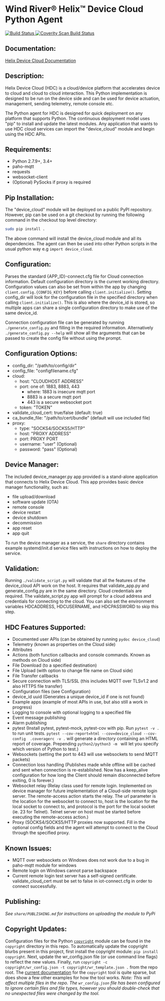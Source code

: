 Wind River® Helix™ Device Cloud Python Agent
===============================
[![Build Status](https://travis-ci.com/Wind-River/device-cloud-python.svg?token=q5RoFNe28qXM6phPRKSk&branch=master)
](https://travis-ci.com/Wind-River/device-cloud-python)
[![Coverity Scan Build Status](https://scan.coverity.com/projects/15033/badge.svg)](https://scan.coverity.com/projects/15033)

Documentation:
--------------
[Helix Device Cloud Documentation](https://knowledge.windriver.com/?cid=hdcx)

Description:
------------
Helix Device Cloud (HDC) is a cloud/device platform that accelerates
device to cloud and cloud to cloud interaction.  This Python
implementation is designed to be run on the device side and can be
used for device actuation, management, sending telemetry, remote
console etc.

The Python agent for HDC is designed for quick deployment on any
platform that supports Python.  The continuous deployment model uses
"pip" to install and update the latest modules.  Any application that
wants to use HDC cloud services can import the "device_cloud" module and
begin using the HDC APIs.

Requirements:
-------------
- Python 2.7.9+, 3.4+
- paho-mqtt
- requests
- websocket-client
- (Optional) PySocks if proxy is required

Pip Installation:
-----------------
The "device_cloud" module will be deployed on a public PyPI repository.
However, pip can be used on a git checkout by running  the following
command in the checkout top level directory:
```sh
sudo pip install .
```

The above command will install the device_cloud module and all its dependencies. The
agent can then be used into other Python scripts in the usual python
way e.g `import device_cloud`.

Configuration:
--------------
Parses the standard {APP_ID}-connect.cfg file for Cloud connection information.
Default configuration directory is the current working directory. Configuration
values can also be set from within the app by changing
`client.config.{CONFIG_KEY}` before calling `client.initialize()`. Setting
config_dir will look for the configuration file in the specified directory when
calling `client.initialize()`. This is also where the device_id is stored, so
multiple apps can share a single configuration directory to make use of the same
device_id.

Connection configuration file can be generated by running `./generate_config.py` 
and filling in the required information. Alternatively `./generate_config.py --help`
will show all the arguments that can be passed to create the config file without
using the prompt.

Configuration Options:
----------------------
- config_dir: "/path/to/config/dir"
- config_file: "configfilename.cfg"
- cloud:
  - host: "CLOUDHOST ADDRESS"
  - port: one of: 1883, 8883, 443
    - where: 1883 is insecure mqtt port
    - 8883 is a secure mqtt port
    - 443 is a secure websocket port
  - token: "TOKEN"
- validate_cloud_cert: true/false (default: true)
- ca_bundle_file: "/path/to/cert/bundle" (default will use included file)
- proxy:
  - type: "SOCKS4/SOCKS5/HTTP"
  - host: "PROXY ADDRESS"
  - port: PROXY PORT
  - username: "user"  (Optional)
  - password: "pass"  (Optional)

Device Manager:
---------------
The included device_manager.py app provided is a stand-alone
application that connects to Helix Device Cloud.  This app provides basic
device manager functionality, such as:
  - file upload/download
  - software update (OTA)
  - remote console
  - device restart
  - device shutdown
  - decommission
  - app reset
  - app quit

To run the device manager as a service, the `share` directory contains
example systemd/init.d service files with instructions on how to
deploy the service.

Validation:
-----------
Running `./validate_script.py` will validate that all the features of
the device_cloud API work on the host. It requires that validate_app.py and
generate_config.py are in the same directory. Cloud credentials are
required.  The validate_script.py app will prompt for a cloud address
and credentials for connecting to the cloud. You can also set the
environment variables HDCADDRESS, HDCUSERNAME, and HDCPASSWORD to skip
this step.


HDC Features Supported:
-----------------------
- Documented user APIs (can be obtained by running `pydoc device_cloud`)
- Telemetry (known as properties on the Cloud side)
- Attributes
- Actions (both function callbacks and console commands. Known as methods on
  Cloud side)
- File Download (to a specified destination)
- File Upload (with option to change file name on Cloud side)
- File Transfer callbacks
- Secure connection with TLS/SSL (this includes MQTT over TLSv1.2 and also HTTPS
  file transfer)
- Configuration files (see Configuration)
- device_id uuid (Generates a unique device_id if one is not found)
- Example apps (example of most APIs in use, but also still a work in progress)
- Logging to console with optional logging to a specified file
- Event message publishing
- Alarm publishing
- pytest (Install pytest, pytest-mock, pytest-cov with pip. Run `pytest -v .` to
  run unit tests.  `pytest --cov-report=html --cov=device_cloud --cov-config 
  .coveragerc -v .` will generate a directory containing an HTML report of 
  coverage. Prepending `python2/python3 -m ` will let you specify which version
  of Python to test.)
- Websockets (setting the port to 443 will use websockets to send MQTT packets)
- Connection loss handling (Publishes made while offline will be cached and sent
  when connection is re-established. Now has a keep_alive configuration for how
  long the Client should remain disconnected before exiting, 0 is forever.)
- Websocket relay (Relay class used for remote login. Implemented on device
  manager for future implementation of a Cloud-side remote login server. The
  remote-access action starts the relay. The url parameter is the location for
  the websocket to connect to, host is the location for the local socket to
  connect to, and protocol is the port for the local socket (ie. 23 for Telnet).
  Telnet server on host must be started before executing the remote-access
  action.)
- Proxy (SOCKS4/SOCKS5/HTTP proxies now supported. Fill in the optional config
  fields and the agent will attempt to connect to the Cloud through the
  specified proxy.

Known Issues:
-------------
- MQTT over websockets on Windows does not work due to a bug in
  paho-mqtt module for windows
- Remote login on Windows cannot parse backspace
- Current remote login test server has a self-signed certificate.
  validate_cloud_cert must be set to false in iot-connect.cfg in order to
  connect successfully.

Publishing:
-----------
*See `share/PUBLISHING.md` for instructions on uploading the module to PyPi*

Copyright Updates:
------------------
Configuration files for the Python [`copyright`](https://github.com/rsmz/copyright) module can be found in the
`copyright` directory in this repo. To automatically update the copyright
blurbs present in this project, first install the copyright module:
`pip install copyright`. Next, update the wr_config.json file (or use command
line flags) to reflect the new values. Finally, run `copyright -c
copyright/wr_config.json -t copyright/wr_template.json .` from the repo root.
The [current documentation](https://github.com/rsmz/copyright) for the `copyright` tool is quite sparse, but does show a few other examples for how the
tool works.
*Note: This will affect multiple files in the repo. The `wr_config.json` file
has been configured to ignore certain files and file types, however you should
double-check that no unexpected files were changed by the tool.*
